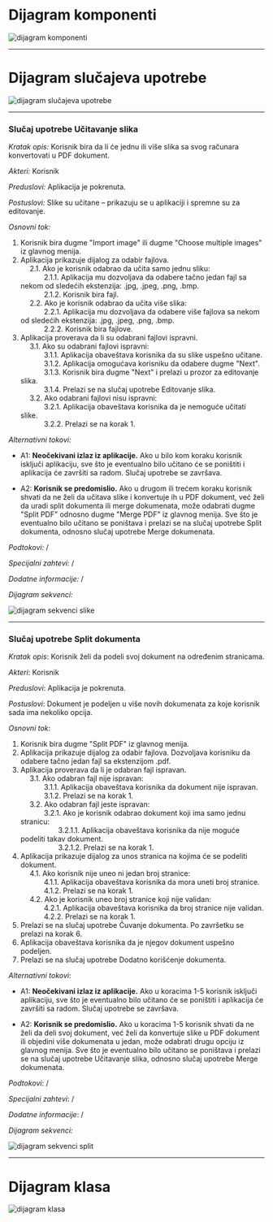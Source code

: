 # Dijagram komponenti
![dijagram komponenti](dijagram_komponenti.png)
___

# Dijagram slučajeva upotrebe
![dijagram slučajeva upotrebe](dijagram_slucajeva_upotrebe.png) 
___

### Slučaj upotrebe Učitavanje slika
_Kratak opis:_ Korisnik bira da li će jednu ili više slika sa svog računara konvertovati u PDF dokument.

_Akteri:_ Korisnik

_Preduslovi:_ Aplikacija je pokrenuta.

_Postuslovi:_ Slike su učitane – prikazuju se u aplikaciji i spremne su za editovanje.

_Osnovni tok:_ 

1. Korisnik bira dugme "Import image" ili dugme "Choose multiple images" iz glavnog menija.
2. Aplikacija prikazuje dijalog za odabir fajlova.
<br>&emsp; 2.1. Ako je korisnik odabrao da učita samo jednu sliku:
<br>&emsp;&emsp;&emsp; 2.1.1. Aplikacija mu dozvoljava da odabere tačno jedan fajl sa nekom od sledećih ekstenzija: .jpg, .jpeg, .png, .bmp.
<br>&emsp;&emsp;&emsp; 2.1.2. Korisnik bira fajl.
<br>&emsp; 2.2. Ako je korisnik odabrao da učita više slika:
<br>&emsp;&emsp;&emsp; 2.2.1. Aplikacija mu dozvoljava da odabere više fajlova sa nekom od sledećih ekstenzija: .jpg, .jpeg, .png, .bmp.
<br>&emsp;&emsp;&emsp; 2.2.2. Korisnik bira fajlove.
3. Aplikacija proverava da li su odabrani fajlovi ispravni.
<br>&emsp; 3.1. Ako su odabrani fajlovi ispravni:
<br>&emsp;&emsp;&emsp; 3.1.1. Aplikacija obaveštava korisnika da su slike uspešno učitane.
<br>&emsp;&emsp;&emsp; 3.1.2. Aplikacija omogućava korisniku da odabere dugme "Next".
<br>&emsp;&emsp;&emsp; 3.1.3. Korisnik bira dugme "Next" i prelazi u prozor za editovanje slika.
<br>&emsp;&emsp;&emsp; 3.1.4. Prelazi se na slučaj upotrebe Editovanje slika.
<br>&emsp; 3.2. Ako odabrani fajlovi nisu ispravni:
<br>&emsp;&emsp;&emsp; 3.2.1. Aplikacija obaveštava korisnika da je nemoguće učitati slike.
<br>&emsp;&emsp;&emsp; 3.2.2. Prelazi se na korak 1.

_Alternativni tokovi:_
* A1: **Neočekivani izlaz iz aplikacije.** Ako u bilo kom koraku korisnik isključi aplikaciju, sve što je eventualno bilo učitano će se poništiti i aplikacija će završiti sa radom. Slučaj upotrebe se završava.

* A2: **Korisnik se predomislio.** Ako u drugom ili trećem koraku korisnik shvati da ne želi da učitava slike i konvertuje ih u PDF dokument, već želi da uradi split dokumenta ili merge dokumenata, može odabrati dugme "Split PDF" odnosno dugme "Merge PDF" iz glavnog menija. Sve što je eventualno bilo učitano se poništava i prelazi se na slučaj upotrebe Split dokumenta, odnosno slučaj upotrebe Merge dokumenata.

_Podtokovi:_ /

_Specijalni zahtevi:_ /

_Dodatne informacije:_ /

_Dijagram sekvenci:_

![dijagram sekvenci slike](dijagram_sekvenci_slike.png) 

___
### Slučaj upotrebe Split dokumenta
_Kratak opis_: Korisnik želi da podeli svoj dokument na određenim stranicama. 

_Akteri_: Korisnik

_Preduslovi_: Aplikacija je pokrenuta.

_Postuslovi_: Dokument je podeljen u više novih dokumenata za koje korisnik sada ima nekoliko opcija. 

_Osnovni tok_:

1. Korisnik bira dugme "Split PDF" iz glavnog menija.
2. Aplikacija prikazuje dijalog za odabir fajlova. Dozvoljava korisniku da odabere tačno jedan fajl sa ekstenzijom .pdf.
3. Aplikacija proverava da li je odabran fajl ispravan.
<br>&emsp; 3.1. Ako odabran fajl nije ispravan:
<br>&emsp;&emsp;&emsp; 3.1.1. Aplikacija obaveštava korisnika da dokument nije ispravan.
<br>&emsp;&emsp;&emsp; 3.1.2. Prelazi se na korak 1.
<br>&emsp; 3.2. Ako odabran fajl jeste ispravan:
<br>&emsp;&emsp;&emsp; 3.2.1. Ako je korisnik odabrao dokument koji ima samo jednu stranicu:
<br>&emsp;&emsp;&emsp;&emsp;&emsp; 3.2.1.1. Aplikacija obaveštava korisnika da nije moguće podeliti takav dokument.
<br>&emsp;&emsp;&emsp;&emsp;&emsp; 3.2.1.2. Prelazi se na korak 1.
4. Aplikacija prikazuje dijalog za unos stranica na kojima će se podeliti dokument.
<br>&emsp; 4.1. Ako korisnik nije uneo ni jedan broj stranice:
<br>&emsp;&emsp;&emsp; 4.1.1. Aplikacija obaveštava korisnika da mora uneti broj stranice.
<br>&emsp;&emsp;&emsp; 4.1.2. Prelazi se na korak 1.
<br>&emsp; 4.2. Ako je korisnik uneo broj stranice koji nije validan:
<br>&emsp;&emsp;&emsp; 4.2.1. Aplikacija obaveštava korisnika da broj stranice nije validan.
<br>&emsp;&emsp;&emsp; 4.2.2. Prelazi se na korak 1.
5. Prelazi se na slučaj upotrebe Čuvanje dokumenta. Po završetku se prelazi na korak 6.
6. Aplikacija obaveštava korisnika da je njegov dokument uspešno podeljen.
7. Prelazi se na slučaj upotrebe Dodatno korišćenje dokumenta.

_Alternativni tokovi_:
* A1: **Neočekivani izlaz iz aplikacije.** Ako u koracima 1-5 korisnik isključi aplikaciju, sve što je eventualno bilo učitano će se poništiti i aplikacija će završiti sa radom. Slučaj upotrebe se završava.

* A2: **Korisnik se predomislio.** Ako u koracima 1-5 korisnik shvati da ne želi da deli svoj dokument, već želi da konvertuje slike u PDF dokument ili objedini više dokumenata u jedan, može odabrati drugu opciju iz glavnog menija. Sve što je eventualno bilo učitano se poništava i prelazi se na slučaj upotrebe Učitavanje slika, odnosno slučaj upotrebe Merge dokumenata.

_Podtokovi_: /

_Specijalni zahtevi_: /

_Dodatne informacije_: /

_Dijagram sekvenci:_

![dijagram sekvenci split](dijagram_sekvenci_split.png)
___

# Dijagram klasa
![dijagram klasa](dijagram_klasa.png)
